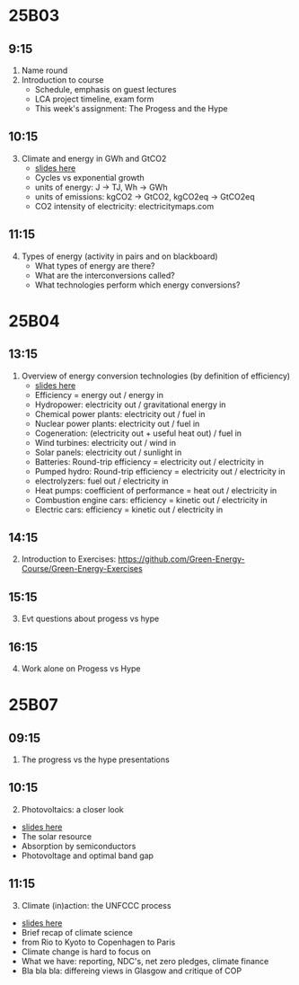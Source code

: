 25B03 
=====

9:15 
----
1. Name round
2. Introduction to course
   - Schedule, emphasis on guest lectures
   - LCA project timeline, exam form
   - This week's assignment: The Progess and the Hype

10:15
-----
3. Climate and energy in GWh and GtCO2
   - [slides here](https://www.dropbox.com/scl/fi/vubuqsmggqet3q9s7t3p1/25B03_01_Energy_and_Emissions.pptx?rlkey=m0xpd97z4sw3374v4o5ggucdf&dl=0)
   - Cycles vs exponential growth
   - units of energy: J -> TJ, Wh -> GWh
   - units of emissions: kgCO2 -> GtCO2, kgCO2eq -> GtCO2eq
   - CO2 intensity of electricity: electricitymaps.com

11:15
-----
4. Types of energy (activity in pairs and on blackboard)
   - What types of energy are there?
   - What are the interconversions called?
   - What technologies perform which energy conversions?

25B04
=====
13:15
-----
1. Overview of energy conversion technologies (by definition of efficiency)
   - [slides here](https://www.dropbox.com/scl/fi/mnj8h0swxteknhlbmmxqk/25B04_02_Energy_technology_overview-v3.pptx?rlkey=ek3462y31ciify035qbxtgq30&dl=0)
   - Efficiency = energy out / energy in
   - Hydropower: electricity out / gravitational energy in
   - Chemical power plants: electricity out / fuel in
   - Nuclear power plants: electricity out / fuel in
   - Cogeneration: (electricity out + useful heat out) / fuel in
   - Wind turbines: electricity out / wind in
   - Solar panels: electricity out / sunlight in
   - Batteries: Round-trip efficiency = electricity out / electricity in
   - Pumped hydro: Round-trip efficiency = electricity out / electricity in
   - electrolyzers: fuel out / electricity in
   - Heat pumps: coefficient of performance = heat out / electricity in
   - Combustion engine cars: efficiency = kinetic out / electricity in
   - Electric cars: efficiency = kinetic out / electricity in

14:15
-----
2. Introduction to Exercises: https://github.com/Green-Energy-Course/Green-Energy-Exercises 

15:15
-----
3. Evt questions about progess vs hype

16:15
-----
4. Work alone on Progess vs Hype

25B07
=====

09:15
-----
1. The progress vs the hype presentations

10:15
-----
2. Photovoltaics: a closer look
- [slides here](https://www.dropbox.com/scl/fi/jergavgrgt8oaz310nhl7/25B07_03_Photovoltaics.pptx?rlkey=xuy9ioti081l8jzirs0ft3y6o&dl=0)
- The solar resource
- Absorption by semiconductors
- Photovoltage and optimal band gap

11:15
-----
3. Climate (in)action: the UNFCCC process
- [slides here](https://www.dropbox.com/scl/fi/0desewp2btdvez49ujj4f/25B07_04_Climate_Change_v2.pptx?rlkey=g56tmv61rnazjc6fzbnms8fdd&dl=0)
- Brief recap of climate science
- from Rio to Kyoto to Copenhagen to Paris
- Climate change is hard to focus on
- What we have: reporting, NDC's, net zero pledges, climate finance
- Bla bla bla: differeing views in Glasgow and critique of COP
